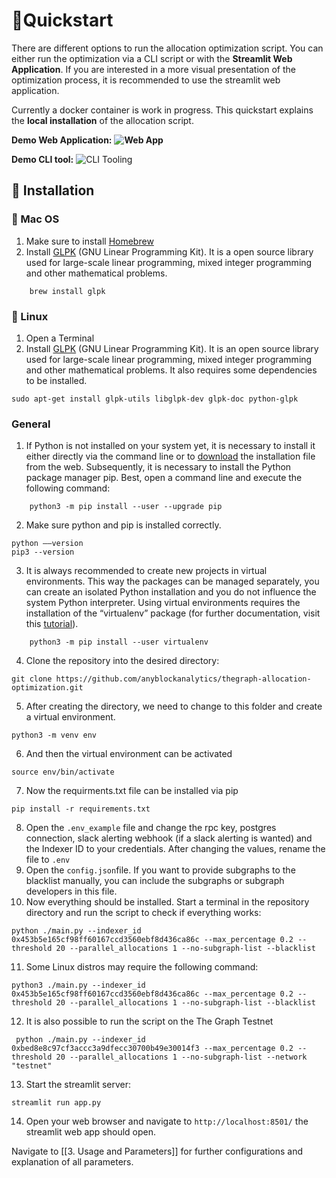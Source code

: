 # 🚀Quickstart
There are different options to run the allocation optimization script. You can either run the optimization via a CLI script or with the **Streamlit Web Application**. If you are interested in a more visual presentation of the optimization process, it is recommended to use the streamlit web application. 

Currently a docker container is work in progress. This quickstart explains the **local installation** of the allocation script.

**Demo Web Application:**
**![Web App](https://i.imgur.com/3uLj7gv.gif)** 

**Demo CLI tool:**
![CLI Tooling](https://i.imgur.com/gGHVDyQ.gif)


## 💫 Installation

### 🍏 Mac OS

1. Make sure to install [Homebrew](https://brew.sh/)
2. Install [GLPK](https://www.gnu.org/software/glpk/) (GNU Linear Programming Kit). It is a open source library used for large-scale linear programming, mixed integer programming and other mathematical problems.

```shell
	brew install glpk
```
	
### 🐧 Linux
1. Open a Terminal
2. Install [GLPK](https://www.gnu.org/software/glpk/) (GNU Linear Programming Kit). It is an open source library used for large-scale linear programming, mixed integer programming and other mathematical problems. It also requires some dependencies to be installed.
```shell
sudo apt-get install glpk-utils libglpk-dev glpk-doc python-glpk
```

### General
1. If Python is not installed on your system yet, it is necessary to install it either directly via the command line or to [download](https://www.python.org/downloads/) the installation file from the web. Subsequently, it is necessary to install the Python package manager pip. Best, open a command line and execute the following command:
```shell
	python3 -m pip install --user --upgrade pip
```
2. Make sure python and pip is installed correctly.

```shell
python ––version
pip3 --version
```
3. It is always recommended to create new projects in virtual environments. This way the packages can be managed separately, you can create an isolated Python installation and you do not influence the system Python interpreter. Using virtual environments requires the installation of the “virtualenv” package (for further documentation, visit this [tutorial](https://packaging.python.org/guides/installing-using-pip-and-virtual-environments/)).
```shell
	python3 -m pip install --user virtualenv
```
4. Clone the repository into the desired directory:
```shell
git clone https://github.com/anyblockanalytics/thegraph-allocation-optimization.git
```
5. After creating the directory, we need to change to this folder and create a virtual environment.

```shell
python3 -m venv env
```
6. And then the virtual environment can be activated
```shell
source env/bin/activate
```
7. Now the requirments.txt file can be installed via pip
```shell
pip install -r requirements.txt
```
8. Open the ```.env_example``` file and change the rpc key, postgres connection, slack alerting webhook (if a slack alerting is wanted) and the Indexer ID to your credentials. After changing the values, rename the file to ```.env```
9. Open the ```config.json```file. If you want to provide subgraphs to the blacklist manually, you can include the subgraphs or subgraph developers in this file.
10. Now everything should be installed. Start a terminal in the repository directory and run the script to check if everything works:
```shell
python ./main.py --indexer_id 0x453b5e165cf98ff60167ccd3560ebf8d436ca86c --max_percentage 0.2 --threshold 20 --parallel_allocations 1 --no-subgraph-list --blacklist 
```
11. Some Linux distros may require the following command:
```shell
python3 ./main.py --indexer_id 0x453b5e165cf98ff60167ccd3560ebf8d436ca86c --max_percentage 0.2 --threshold 20 --parallel_allocations 1 --no-subgraph-list --blacklist
```
12. It is also possible to run the script on the The Graph Testnet
```shell
 python ./main.py --indexer_id 0xbed8e8c97cf3accc3a9dfecc30700b49e30014f3 --max_percentage 0.2 --threshold 20 --parallel_allocations 1 --no-subgraph-list --network "testnet"
 ```
13. Start the streamlit server:

```shell
streamlit run app.py
```
14. Open your web browser and navigate to ```http://localhost:8501/``` the streamlit web app should open.

Navigate to [[3. Usage and Parameters]] for further configurations and explanation of all parameters.
